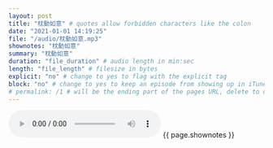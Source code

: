 ```yaml
---
layout: post
title: "枕動如意" # quotes allow forbidden characters like the colon
date: "2021-01-01 14:19:25"
file: "/audio/枕動如意.mp3"
shownotes: "枕動如意"
summary: "枕動如意"
duration: "file_duration" # audio length in min:sec
length: "file_length" # filesize in bytes
explicit: "no" # change to yes to flag with the explicit tag
block: "no" # change to yes to keep an episode from showing up in iTunes
# permalink: /1 # will be the ending part of the pages URL, delete to default to the title
---
```


<audio controls>
<source src="{{site.url}}{{site.baseurl}}{{ page.file }}" type="audio/x-mp3">
Your browser does not support the audio element.
</audio>
{{ page.shownotes }}
